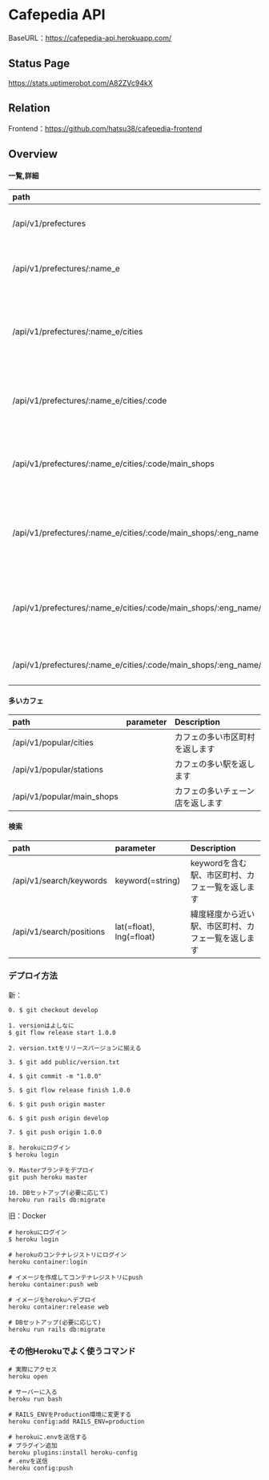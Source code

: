 # Cafepedia API

<!-- 旧URL -->
<!-- BaseURL：https://api.cafepedia.jp/ -->
BaseURL：https://cafepedia-api.herokuapp.com/

## Status Page

https://stats.uptimerobot.com/A82ZVc94kX

## Relation
<!-- 旧構成 -->
<!-- Infrastructure：https://github.com/hatsu38/cafepedia-api-aws -->

Frontend：https://github.com/hatsu38/cafepedia-frontend

## Overview
#### 一覧,詳細
|path|parameter|Description|
|:-|:-|:-|
|/api/v1/prefectures| |都道府県一覧を返します|
|/api/v1/prefectures/:name_e| |ある都道府県のカフェ一覧情報を返します|
|/api/v1/prefectures/:name_e/cities| |ある都道府県のカフェ一覧、市区町村一覧情報を返します|
|/api/v1/prefectures/:name_e/cities/:code| |ある市区町村のお店一覧、カフェ一覧情報を返します|
|/api/v1/prefectures/:name_e/cities/:code/main_shops| |ある市区町村のチェーン店一覧、カフェ一覧を返します
|/api/v1/prefectures/:name_e/cities/:code/main_shops/:eng_name| |ある市区町村のあるチェーン店のカフェ一覧情報を返します|
|/api/v1/prefectures/:name_e/cities/:code/main_shops/:eng_name/shops| |ある市区町村のあるチェーン店のカフェ一覧情報を返します|
|/api/v1/prefectures/:name_e/cities/:code/main_shops/:eng_name/shops/:id| |あるカフェの詳細情報を返します|

#### 多いカフェ
|path|parameter|Description|
|:-|:-|:-|
|/api/v1/popular/cities| |カフェの多い市区町村を返します|
|/api/v1/popular/stations| |カフェの多い駅を返します|
|/api/v1/popular/main_shops| |カフェの多いチェーン店を返します|

#### 検索
|path|parameter|Description|
|:-|:-|:-|
|/api/v1/search/keywords| keyword(=string)| keywordを含む駅、市区町村、カフェ一覧を返します |
|/api/v1/search/positions| lat(=float), lng(=float)| 緯度経度から近い駅、市区町村、カフェ一覧を返します |


### デプロイ方法
新：
```
0. $ git checkout develop

1. versionはよしなに
$ git flow release start 1.0.0

2. version.txtをリリースバージョンに揃える

3. $ git add public/version.txt

4. $ git commit -m "1.0.0"

5. $ git flow release finish 1.0.0

6. $ git push origin master

6. $ git push origin develop

7. $ git push origin 1.0.0

8. herokuにログイン
$ heroku login

9. Masterブランチをデプロイ
git push heroku master

10. DBセットアップ(必要に応じて)
heroku run rails db:migrate
```

旧：Docker
```
# herokuにログイン
$ heroku login

# herokuのコンテナレジストリにログイン
heroku container:login

# イメージを作成してコンテナレジストリにpush
heroku container:push web

# イメージをherokuへデプロイ
heroku container:release web

# DBセットアップ(必要に応じて)
heroku run rails db:migrate
```

### その他Herokuでよく使うコマンド
```
# 実際にアクセス
heroku open

# サーバーに入る
heroku run bash

# RAILS_ENVをProduction環境に変更する
heroku config:add RAILS_ENV=production

# herokuに.envを送信する
# プラグイン追加
heroku plugins:install heroku-config
# .envを送信
heroku config:push
```
